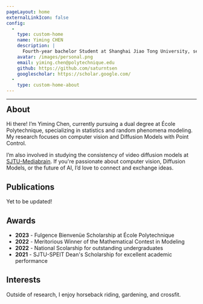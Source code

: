 ```yaml
---
pageLayout: home
externalLinkIcon: false
config:
  -
    type: custom-home
    name: Yiming CHEN
    description: |
      Fourth-year bachelor Student at Shanghai Jiao Tong University, second year of dual degree at École Polytechnique.
    avatar: /images/personal.png
    email: yiming.chen@polytechnique.edu
    github: https://github.com/saturntsen
    googlescholar: https://scholar.google.com/
  -
    type: custom-home-about
---
```


---
<h2 style="margin-top:0;"> About </h2>

Hi there! I’m Yiming Chen, currently pursuing a dual degree at École Polytechnique, specializing in statistics and random phenomena modeling. My research focuses on computer vision and Diffusion Models with Point Control.

I’m also involved in studying the consistency of video diffusion models at [SJTU-Mediabrain](https://mediabrain.sjtu.edu.cn/). If you're passionate about computer vision, Diffusion Models, or the future of AI, I’d love to connect and exchange ideas.

<h2> Publications </h2>

Yet to be updated!

<h2> Awards </h2>

- **2023** - Fulgence Bienvenüe Scholarship at École Polytechnique
- **2022** - Meritorious Winner of the Mathematical Contest in Modeling
- **2022** - National Scolarship for outstanding undergraduates
- **2021** - SJTU-SPEIT Dean's Scholarship for excellent academic performance

<h2> Interests </h2>

Outside of research, I enjoy horseback riding, gardening, and crossfit.